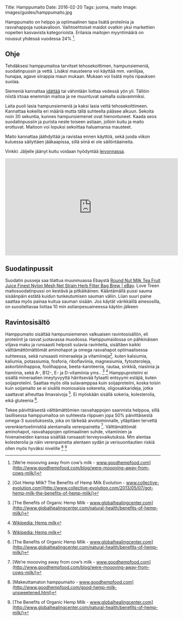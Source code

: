 Title: Hamppumaito
Date: 2016-02-20
Tags: juoma, maito
Image: images/guides/hamppumaito.jpg

Hamppumaito on helppo ja optimaalinen tapa lisätä proteiinia ja rasvahappoja ruokavalioon. Vaihtoehtoiset maidot ovatkin yksi markettien nopeiten kasvavista kategorioista. Erilaisia maitojen myyntimäärä on noussut yhdessä vuodessa 24% [^2].

## Ohje

Tehdäksesi hamppumaitoa tarvitset tehosekoittimen, hampunsiemeniä, suodatinpussin ja vettä. Lisäksi mausteena voi käyttää mm. vanilijaa, hunajaa, agave siirappia maun mukaan. Mukaan voi lisätä myös ripauksen suolaa.

Siemeniä kannattaa [idättää]({filename}/articles/idattaminen.md) tai vähintään liottaa vedessä yön yli. Tällöin niistä irtoaa enemmän maitoa ja ne muuntuvat samalla sulavammiksi.

Laita puoli lasia hampunsiemeniä ja kaksi lasia vettä tehosekoittimeen. Kannattaa kokeilla eri määriä mutta tällä suhteella pääsee alkuun. Sekoita noin 30 sekuntia, kunnes hampunsiemenet ovat hienontuneet. Kaada seos suodatinpussiin ja purista neste toiseen astiaan, jolloin kuitu ja maito erottuvat. Maitoon voi lopuksi sekoittaa haluamansa mausteet.

Maito kannattaa jäähdyttää ja ravistaa ennen käyttöä, sekä juoda viikon kuluessa säilyttäen jääkaapissa, sillä siinä ei ole säilöntäaineita.

Vinkki: Jäljelle jäänyt kuitu voidaan hyödyntää [leivonnassa]({tag}leivonta).

<iframe width="560" height="315" src="https://www.youtube.com/embed/67S5-2mdjD4" frameborder="0" allowfullscreen></iframe>

## Suodatinpussit

Suodatin pusseja saa tilattua muunmuassa Ebaystä [Round Nut Milk Tea Fruit Juice Finest Nylon Mesh Net Strain Herb Filter Bag Brew | eBay](http://www.ebay.co.uk/itm/Round-Nut-Milk-Tea-Fruit-Juice-Finest-Nylon-Mesh-Net-Strain-Herb-Filter-Bag-Brew-/261574848042).
Love Treen maitosuodatinpussi on kestävä ja pitkäikäinen. Kääntämällä pussi sauma sisäänpäin estätä kuidun tunkeutumisen sauman väliin. Liian suuri paine saattaa myös painaa kuitua sauman sisään. Jos käytät värikkäillä ainesosilla, on suositeltavaa liottaa 10 min astianpesuaineessa käytön jälkeen

## Ravintosisältö

Hamppumaito sisältää hampunsiemenen valkuaisen ravintosisällön, eli proteiinit ja rasvat juotavassa muodossa.
Hamppumaidossa on pähkinäisen viljava maku ja runsaasti helposti sulavia ravinteita, sisältäen kaikki välttämättömättömät aminohapot ja omega rasvahapot optimaalisessa suhteessa, sekä runsaasti mineraaleja ja vitamiineja[^4].
kuten kalsiumia, kaliumia, potassiumia, fosforia, riboflaviinia, magnesiumia, fytosteroleja, askorbiinihappoa, foolihappoa, beeta-karoteenia, rautaa, sinkkiä, niasiinia ja tiamiinia, sekä A-, B12-, E- ja D-vitamiinia yms.. [^5] [^1]
Hamppuproteiini ei sisällä mineraalien imeytyvyyttä häiritsevää fytaatti entsyymi estäjiä, kuten soijaproteiini. Saattaa myös olla sulavamppaa kuin soijaproteiini, koska toisin kuin soijamaito se ei sisällä moniosaisia sokereita, oligosakkarideja, jotka saattavat aiheuttaa ilmavaivoja [^1]. Ei myöskään sisällä sokeria, kolesterolia, eikä gluteenia [^5].

Tekee päivittäisestä välttämättömien rasvahappojen saannista helppoa, sillä lasillisessa hamppumaitoa on suhteesta riippuen jopa 50% päivittäisestä omega-3 suosituksesta, joka on tärkeää aivotoiminnalle, ylläpitäen tervettä verenkiertoelimistöä alentamalla verenpainetta [^2].
Välttämättömät aminohapot, rasvahappojen optimaalinen suhde, vitamiinien ja hivenaineiden kanssa sisältää runsaasti terveysvaikutuksia. Mm alentaa kolesterolia ja näin verenpainetta alentaen sydän ja verisuonitautien riskiä ollen myös hyväksi nivelille [^3] [^5]

[^1]: [Wikipedia: Hemp milk](http://www.germinatedhemp.eu/secret-of-germination/food-ingredients-from-germinated-hemp-seeds)
[^2]: [We’re moooving away from cow’s milk - www.goodhempfood.com](http://www.goodhempfood.com/blog/were-moooving-away-from-cows-milk/)
[^3]: [Makeuttamaton hamppumaito - www.goodhempfood.com](http://www.goodhempfood.com/good-hemp-milk-unsweetened.html)
[^4]: [Got Hemp Milk? The Benefits of Hemp Milk Evolution - www.collective-evolution.com](http://www.collective-evolution.com/2013/05/07/got-hemp-milk-the-benefits-of-hemp-milk/)
[^5]: [The Benefits of Organic Hemp Milk - www.globalhealingcenter.com](http://www.globalhealingcenter.com/natural-health/benefits-of-hemp-milk/)
